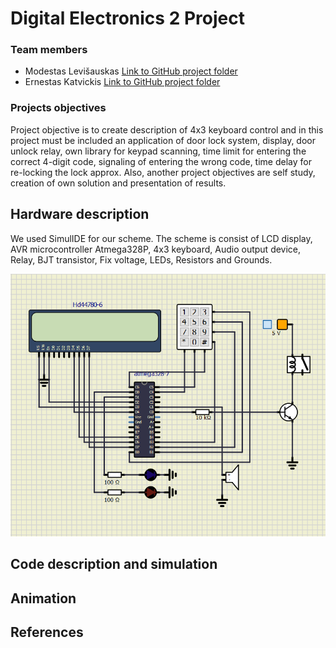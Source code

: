 # Digital Electronics 2 Project
### Team members

- Modestas Levišauskas [Link to GitHub project folder](https://github.com/ErnestasKatvickis/Digital-electronics-2/tree/master/Labs)
- Ernestas Katvickis [Link to GitHub project folder](https://github.com/ErnestasKatvickis/Digital-electronics-2/tree/master/Project/Project)

### Projects objectives

Project objective is to create description of 4x3 keyboard control and in this project must be included an application of door lock system, display, door unlock relay, own library for keypad scanning, time limit for entering the correct 4-digit code, signaling of entering the wrong code, time delay for re-locking the lock approx. Also, another project objectives are self study, creation of own solution and presentation of results.

## Hardware description

We used SimulIDE for our scheme. The scheme is consist of LCD display, AVR microcontroller Atmega328P, 4x3 keyboard, Audio output device, Relay, BJT transistor, Fix voltage, LEDs, Resistors and Grounds. 

![Scheme](https://github.com/ErnestasKatvickis/Digital-electronics-2/blob/master/Project/Project/Scheme.png)

## Code description and simulation



## Animation



## References

